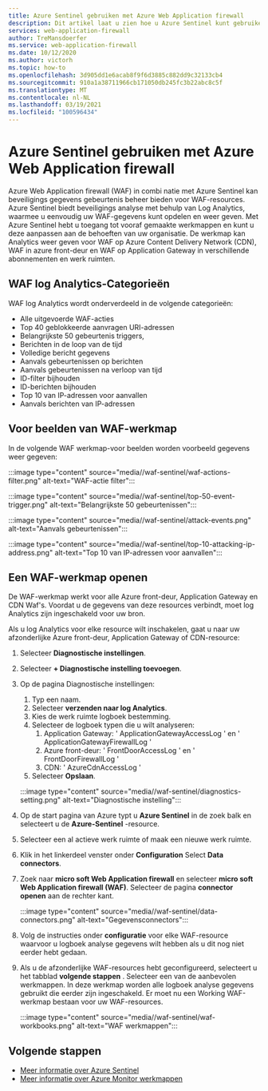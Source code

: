 ```yaml
---
title: Azure Sentinel gebruiken met Azure Web Application firewall
description: Dit artikel laat u zien hoe u Azure Sentinel kunt gebruiken met Azure Web Application firewall (WAF)
services: web-application-firewall
author: TreMansdoerfer
ms.service: web-application-firewall
ms.date: 10/12/2020
ms.author: victorh
ms.topic: how-to
ms.openlocfilehash: 3d905dd1e6acab8f9f6d3885c882dd9c32133cb4
ms.sourcegitcommit: 910a1a38711966cb171050db245fc3b22abc8c5f
ms.translationtype: MT
ms.contentlocale: nl-NL
ms.lasthandoff: 03/19/2021
ms.locfileid: "100596434"
---
```

# <a name="using-azure-sentinel-with-azure-web-application-firewall"></a>Azure Sentinel gebruiken met Azure Web Application firewall

Azure Web Application firewall (WAF) in combi natie met Azure Sentinel kan beveiligings gegevens gebeurtenis beheer bieden voor WAF-resources. Azure Sentinel biedt beveiligings analyse met behulp van Log Analytics, waarmee u eenvoudig uw WAF-gegevens kunt opdelen en weer geven. Met Azure Sentinel hebt u toegang tot vooraf gemaakte werkmappen en kunt u deze aanpassen aan de behoeften van uw organisatie. De werkmap kan Analytics weer geven voor WAF op Azure Content Delivery Network (CDN), WAF in azure front-deur en WAF op Application Gateway in verschillende abonnementen en werk ruimten.

## <a name="waf-log-analytics-categories"></a>WAF log Analytics-Categorieën

WAF log Analytics wordt onderverdeeld in de volgende categorieën:  

- Alle uitgevoerde WAF-acties 
- Top 40 geblokkeerde aanvragen URI-adressen 
- Belangrijkste 50 gebeurtenis triggers,  
- Berichten in de loop van de tijd 
- Volledige bericht gegevens 
- Aanvals gebeurtenissen op berichten  
- Aanvals gebeurtenissen na verloop van tijd 
- ID-filter bijhouden 
- ID-berichten bijhouden 
- Top 10 van IP-adressen voor aanvallen 
- Aanvals berichten van IP-adressen 

## <a name="waf-workbook-examples"></a>Voor beelden van WAF-werkmap

In de volgende WAF werkmap-voor beelden worden voorbeeld gegevens weer gegeven:

:::image type="content" source="media//waf-sentinel/waf-actions-filter.png" alt-text="WAF-actie filter":::

:::image type="content" source="media//waf-sentinel/top-50-event-trigger.png" alt-text="Belangrijkste 50 gebeurtenissen":::

:::image type="content" source="media//waf-sentinel/attack-events.png" alt-text="Aanvals gebeurtenissen":::

:::image type="content" source="media//waf-sentinel/top-10-attacking-ip-address.png" alt-text="Top 10 van IP-adressen voor aanvallen":::

## <a name="launch-a-waf-workbook"></a>Een WAF-werkmap openen

De WAF-werkmap werkt voor alle Azure front-deur, Application Gateway en CDN Waf's. Voordat u de gegevens van deze resources verbindt, moet log Analytics zijn ingeschakeld voor uw bron. 

Als u log Analytics voor elke resource wilt inschakelen, gaat u naar uw afzonderlijke Azure front-deur, Application Gateway of CDN-resource:

1. Selecteer **Diagnostische instellingen**.
2. Selecteer **+ Diagnostische instelling toevoegen**. 
3. Op de pagina Diagnostische instellingen:
   1. Typ een naam. 
   1. Selecteer **verzenden naar log Analytics**. 
   1. Kies de werk ruimte logboek bestemming. 
   1. Selecteer de logboek typen die u wilt analyseren:
      1. Application Gateway: ' ApplicationGatewayAccessLog ' en ' ApplicationGatewayFirewallLog '
      1. Azure front-deur: ' FrontDoorAccessLog ' en ' FrontDoorFirewallLog '
      1. CDN: ' AzureCdnAccessLog '
   1. Selecteer **Opslaan**.

   :::image type="content" source="media//waf-sentinel/diagnostics-setting.png" alt-text="Diagnostische instelling":::

4. Op de start pagina van Azure typt u **Azure Sentinel** in de zoek balk en selecteert u de **Azure-Sentinel** -resource. 
2. Selecteer een al actieve werk ruimte of maak een nieuwe werk ruimte. 
3. Klik in het linkerdeel venster onder **Configuration** Select **Data connectors**.
4. Zoek naar **micro soft Web Application firewall** en selecteer **micro soft Web Application firewall (WAF)**. Selecteer de pagina **connector openen** aan de rechter kant.

   :::image type="content" source="media//waf-sentinel/data-connectors.png" alt-text="Gegevensconnectors":::

8. Volg de instructies onder **configuratie** voor elke WAF-resource waarvoor u logboek analyse gegevens wilt hebben als u dit nog niet eerder hebt gedaan.
6. Als u de afzonderlijke WAF-resources hebt geconfigureerd, selecteert u het tabblad **volgende stappen** . Selecteer een van de aanbevolen werkmappen. In deze werkmap worden alle logboek analyse gegevens gebruikt die eerder zijn ingeschakeld. Er moet nu een Working WAF-werkmap bestaan voor uw WAF-resources.

   :::image type="content" source="media//waf-sentinel/waf-workbooks.png" alt-text="WAF werkmappen":::


## <a name="next-steps"></a>Volgende stappen

- [Meer informatie over Azure Sentinel](../sentinel/overview.md)
- [Meer informatie over Azure Monitor werkmappen](../azure-monitor/visualize/workbooks-overview.md)
